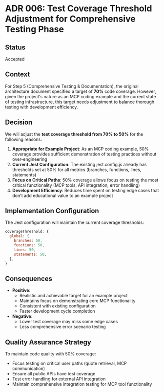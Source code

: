 # ADR 006: Test Coverage Threshold Adjustment for Comprehensive Testing Phase

## Status
Accepted

## Context
For Step 5 (Comprehensive Testing & Documentation), the original architecture document specified a target of **70%** code coverage. However, given the project's nature as an MCP coding example and the current state of testing infrastructure, this target needs adjustment to balance thorough testing with development efficiency.

## Decision
We will adjust the **test coverage threshold from 70% to 50%** for the following reasons:

1. **Appropriate for Example Project**: As an MCP coding example, 50% coverage provides sufficient demonstration of testing practices without over-engineering
2. **Current Jest Configuration**: The existing jest.config.js already has thresholds set at 50% for all metrics (branches, functions, lines, statements)
3. **Focus on Critical Paths**: 50% coverage allows focus on testing the most critical functionality (MCP tools, API integration, error handling)
4. **Development Efficiency**: Reduces time spent on testing edge cases that don't add educational value to an example project

## Implementation Configuration
The Jest configuration will maintain the current coverage thresholds:
```javascript
coverageThreshold: {
  global: {
    branches: 50,
    functions: 50,
    lines: 50,
    statements: 50,
  },
}
```

## Consequences
- **Positive**: 
  - Realistic and achievable target for an example project
  - Maintains focus on demonstrating core MCP functionality
  - Consistent with existing configuration
  - Faster development cycle completion
- **Negative**: 
  - Lower test coverage may miss some edge cases
  - Less comprehensive error scenario testing

## Quality Assurance Strategy
To maintain code quality with 50% coverage:
- Focus testing on critical user paths (quote retrieval, MCP communication)
- Ensure all public APIs have test coverage
- Test error handling for external API integration
- Maintain comprehensive integration testing for MCP tool functionality